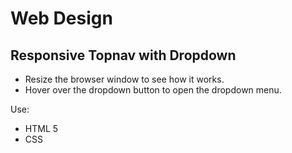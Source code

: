# Web Design

## Responsive Topnav with Dropdown
- Resize the browser window to see how it works.
- Hover over the dropdown button to open the dropdown menu.

Use:
- HTML 5
- CSS